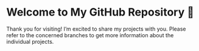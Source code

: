 # Welcome to My GitHub Repository 👋

Thank you for visiting! I’m excited to share my projects with you. Please refer to the concerned branches to get more information about the individual projects.

